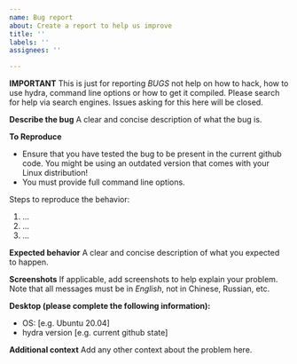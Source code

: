 ```yaml
---
name: Bug report
about: Create a report to help us improve
title: ''
labels: ''
assignees: ''

---
```


**IMPORTANT**
This is just for reporting *BUGS* not help on how to hack, how to use hydra, command line options or how to get it compiled. Please search for help via search engines. Issues asking for this here will be closed.

**Describe the bug**
A clear and concise description of what the bug is.

**To Reproduce**
  * Ensure that you have tested the bug to be present in the current github code. You might be using an outdated version that comes with your Linux distribution!
  * You must provide full command line options.

Steps to reproduce the behavior:
1. ...
2. ...
3. ...

**Expected behavior**
A clear and concise description of what you expected to happen.

**Screenshots**
If applicable, add screenshots to help explain your problem.
Note that all messages must be in *English*, not in Chinese, Russian, etc.

**Desktop (please complete the following information):**
 - OS: [e.g. Ubuntu 20.04]
 - hydra version [e.g. current github state]

**Additional context**
Add any other context about the problem here.
